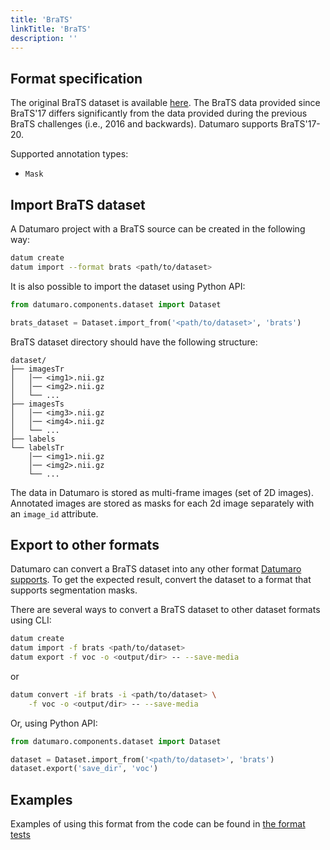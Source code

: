```yaml
---
title: 'BraTS'
linkTitle: 'BraTS'
description: ''
---
```


## Format specification

The original BraTS dataset is available
[here](https://www.med.upenn.edu/sbia/brats2017/data.html).
The BraTS data provided since BraTS'17 differs significantly from the data
provided during the previous BraTS challenges (i.e., 2016 and backwards).
Datumaro supports BraTS'17-20.

Supported annotation types:
- `Mask`

## Import BraTS dataset

A Datumaro project with a BraTS source can be created in the following way:

```bash
datum create
datum import --format brats <path/to/dataset>
```

It is also possible to import the dataset using Python API:

```python
from datumaro.components.dataset import Dataset

brats_dataset = Dataset.import_from('<path/to/dataset>', 'brats')
```

BraTS dataset directory should have the following structure:

<!--lint disable fenced-code-flag-->
```
dataset/
├── imagesTr
│   │── <img1>.nii.gz
│   │── <img2>.nii.gz
│   └── ...
├── imagesTs
│   │── <img3>.nii.gz
│   │── <img4>.nii.gz
│   └── ...
├── labels
└── labelsTr
    │── <img1>.nii.gz
    │── <img2>.nii.gz
    └── ...
```

The data in Datumaro is stored as multi-frame images (set of 2D images).
Annotated images are stored as masks for each 2d image separately
with an `image_id` attribute.

## Export to other formats

Datumaro can convert a BraTS dataset into any other format [Datumaro supports](/docs/user-manual/supported_formats/).
To get the expected result, convert the dataset to a format
that supports segmentation masks.

There are several ways to convert a BraTS dataset to other dataset
formats using CLI:

```bash
datum create
datum import -f brats <path/to/dataset>
datum export -f voc -o <output/dir> -- --save-media
```
or
``` bash
datum convert -if brats -i <path/to/dataset> \
    -f voc -o <output/dir> -- --save-media
```

Or, using Python API:

```python
from datumaro.components.dataset import Dataset

dataset = Dataset.import_from('<path/to/dataset>', 'brats')
dataset.export('save_dir', 'voc')
```

## Examples

Examples of using this format from the code can be found in
[the format tests](https://github.com/cvat-ai/datumaro/blob/develop/tests/test_brats_format.py)
